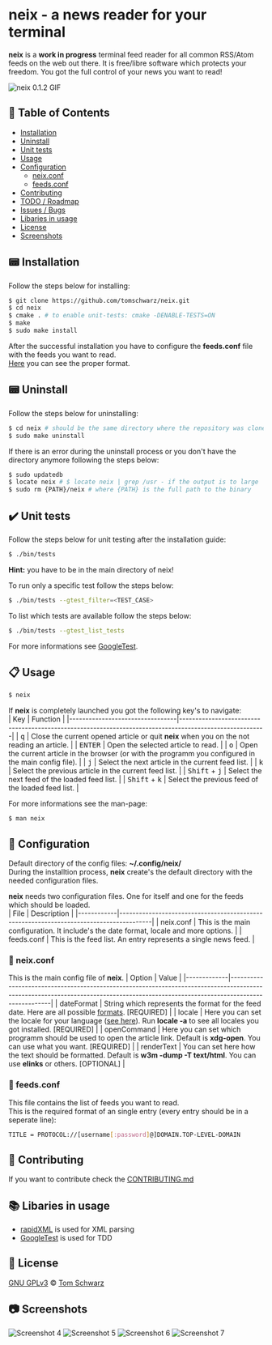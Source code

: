 # neix - a news reader for your terminal
**neix** is a **work in progress** terminal feed reader for all common RSS/Atom feeds on the web out there.
It is free/libre software which protects your freedom. You got the full control of your news you want to read!  

![neix 0.1.2 GIF](screenshots/neix-0.1.2.gif)

## :page_facing_up: Table of Contents
- [Installation](#pager-installation)
- [Uninstall](#pager-uninstall)
- [Unit tests](#heavy_check_mark-unit-tests)
- [Usage](#clipboard-usage)
- [Configuration](#wrench-configuration)
	- [neix.conf](#nut_and_bolt-neixconf)
	- [feeds.conf](#nut_and_bolt-feedsconf)
- [Contributing](#memo-contributing)
- [TODO / Roadmap](https://github.com/tomschwarz/neix/blob/master/TODO.md)
- [Issues / Bugs](https://github.com/tomschwarz/neix/issues)
- [Libaries in usage](#books-libaries-in-usage)
- [License](#scroll-license)
- [Screenshots](#camera-screenshots)

## :pager: Installation
Follow the steps below for installing:  
```bash
$ git clone https://github.com/tomschwarz/neix.git  
$ cd neix  
$ cmake . # to enable unit-tests: cmake -DENABLE-TESTS=ON  
$ make  
$ sudo make install
```
After the successful installation you have to configure the **feeds.conf** file with the feeds you want to read.  
[Here](#nut_and_bolt-feedsconf) you can see the proper format.


## :pager: Uninstall
Follow the steps below for uninstalling:  
```bash
$ cd neix # should be the same directory where the repository was cloned into  
$ sudo make uninstall
```

If there is an error during the uninstall process or you don't have the directory anymore following the steps below:  
```bash
$ sudo updatedb  
$ locate neix # $ locate neix | grep /usr - if the output is to large  
$ sudo rm {PATH}/neix # where {PATH} is the full path to the binary  
```

## :heavy_check_mark: Unit tests
Follow the steps below for unit testing after the installation guide:  
```bash
$ ./bin/tests    
```
**Hint:** you have to be in the main directory of neix! 

To run only a specific test follow the steps below:  
```bash
$ ./bin/tests --gtest_filter=<TEST_CASE>
```

To list which tests are available follow the steps below:
```bash
$ ./bin/tests --gtest_list_tests
```

For more informations see [GoogleTest](https://github.com/google/googletest).

## :clipboard: Usage
```bash
$ neix
```
If **neix** is completely launched you got the following key's to navigate:  
| Key                             | Function                                                                                               | 
|---------------------------------|--------------------------------------------------------------------------------------------------------|
| <kbd>q</kbd>                    | Close the current opened article or quit **neix** when you on the not reading an article.              | 
| <kbd>ENTER</kbd>                | Open the selected article to read.                                                                     | 
| <kbd>o</kbd>                    | Open the current article in the browser (or with the programm you configured in the main config file). | 
| <kbd>j</kbd>                    | Select the next article in the current feed list.                                                      | 
| <kbd>k</kbd>                    | Select the previous article in the current feed list.                                                  | 
| <kbd>Shift</kbd> + <kbd>j</kbd> | Select the next feed of the loaded feed list.                                                          | 
| <kbd>Shift</kbd> + <kbd>k</kbd> | Select the previous feed of the loaded feed list.                                                      |

For more informations see the man-page:  
```bash
$ man neix
```

## :wrench: Configuration
Default directory of the config files: **~/.config/neix/**   
During the installtion process, **neix** create's the default directory with the needed configuration files.  

**neix** needs two configuration files. One for itself and one for the feeds which should be loaded.  
| File       | Description                                                                            |
|------------|----------------------------------------------------------------------------------------|
| neix.conf  | This is the main configuration. It include's the date format, locale and more options. |
| feeds.conf | This is the feed list. An entry represents a single news feed.                         |

### :nut_and_bolt: neix.conf
This is the main config file of **neix**.
| Option      | Value                                                                                                                                                                             |
|-------------|-----------------------------------------------------------------------------------------------------------------------------------------------------------------------------------|
| dateFormat  | String which represents the format for the feed date. Here are all possible [formats](http://www.cplusplus.com/reference/iomanip/put_time/). [REQUIRED]                           |
| locale      | Here you can set the locale for your language ([see here](http://cplusplus.com/reference/clocale/setlocale/)). Run **locale -a** to see all locales you got installed. [REQUIRED] |
| openCommand | Here you can set which programm should be used to open the article link. Default is **xdg-open**. You can use what you want. [REQUIRED]                                           |
| renderText  | You can set here how the text should be formatted. Default is **w3m -dump -T text/html**. You can use **elinks** or others. [OPTIONAL]                                            |

### :nut_and_bolt: feeds.conf
This file contains the list of feeds you want to read.  
This is the required format of an single entry (every entry should be in a seperate line):  
```bash
TITLE = PROTOCOL://[username[:password]@]DOMAIN.TOP-LEVEL-DOMAIN   
```

## :memo: Contributing
If you want to contribute check the [CONTRIBUTING.md](https://github.com/tomschwarz/neix/blob/master/.github/CONTRIBUTING.md)  

## :books: Libaries in usage
- [rapidXML](http://rapidxml.sourceforge.net/) is used for XML parsing
- [GoogleTest](https://github.com/google/googletest) is used for TDD

## :scroll: License
[GNU GPLv3](https://choosealicense.com/licenses/gpl-3.0/) © [Tom Schwarz](https://github.com/tomschwarz)

## :camera: Screenshots
![Screenshot 4](screenshots/screenshot-1.png)
![Screenshot 5](screenshots/screenshot-2.png)
![Screenshot 6](screenshots/screenshot-3.png)
![Screenshot 7](screenshots/screenshot-4.png)
